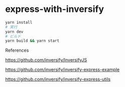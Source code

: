 # express-with-inversify

```bash
yarn install
# 実行
yarn dev
# ビルド
yarn build && yarn start
```

References

https://github.com/inversify/InversifyJS

https://github.com/inversify/inversify-express-example

https://github.com/inversify/inversify-express-utils

